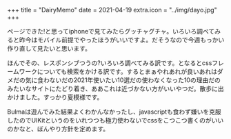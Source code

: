 +++
title = "DairyMemo"
date = 2021-04-19
extra.icon = "../img/dayo.jpg"
+++

ページできた!と思ってiphoneで見てみたらグッチャグチャ。いろいろ調べてみると昨今はモバイル前提でやったほうがいいですよ。だそうなので今週もっかい作り直して見たいと思います。

ほんでその、レスポンシブつうの?いろいろ調べてみる訳です。となるとcssフレームワークについても検索をかける訳です。するとまぁやれあれが良いあれはダメだの気に食わないだの2021年使いたい10選だの使わなくなった10の理由だのみたいなサイトにたどり着き、ああこれは近づかない方がいいやつだ。散歩に出かけました。すっかり夏模様です。

Bulmaは遊んでみた結果よくわかんなかったし、javascriptも食わず嫌いを克服したのでUIKitというのをいれつつも極力使わないでcssをこつこつ書くのがいいのかなと、ぼんやり方針を定めます。
